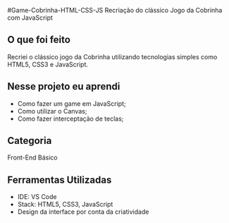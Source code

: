 #Game-Cobrinha-HTML-CSS-JS
Recriação do clássico Jogo da Cobrinha com JavaScript

## O que foi feito
Recriei o clássico jogo da Cobrinha utilizando tecnologias simples como HTML5, CSS3 e JavaScript.

## Nesse projeto eu aprendi
- Como fazer um game em JavaScript;
- Como utilizar o Canvas;
- Como fazer interceptação de teclas;

## Categoria
Front-End Básico

## Ferramentas Utilizadas
- IDE: VS Code
- Stack: HTML5, CSS3, JavaScript
- Design da interface por conta da criatividade
